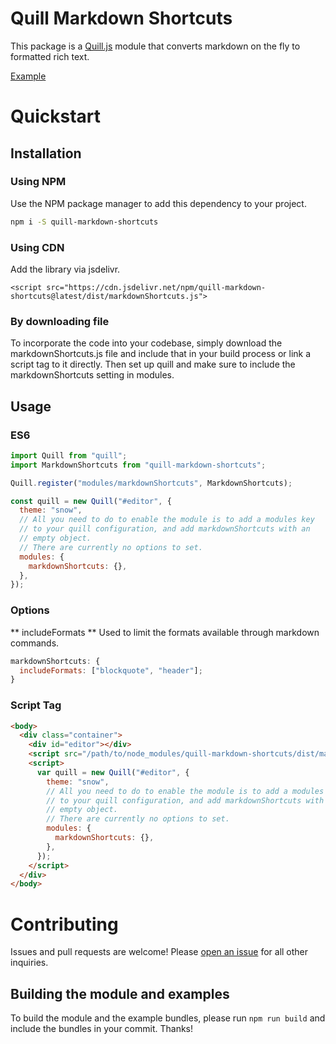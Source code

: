 # Quill Markdown Shortcuts

This package is a [Quill.js](https://quilljs.com) module that converts markdown on the fly to formatted rich text.

[Example](https://patleeman.github.io/quill-markdown-shortcuts/)

# Quickstart

## Installation

### Using NPM

Use the NPM package manager to add this dependency to your project.

```bash
npm i -S quill-markdown-shortcuts
```

### Using CDN

Add the library via jsdelivr.

```
<script src="https://cdn.jsdelivr.net/npm/quill-markdown-shortcuts@latest/dist/markdownShortcuts.js">
```

### By downloading file

To incorporate the code into your codebase, simply download the markdownShortcuts.js file and include that in your build process or link a script tag to it directly. Then set up quill and make sure to include the markdownShortcuts setting in modules.

## Usage

### ES6

```js
import Quill from "quill";
import MarkdownShortcuts from "quill-markdown-shortcuts";

Quill.register("modules/markdownShortcuts", MarkdownShortcuts);

const quill = new Quill("#editor", {
  theme: "snow",
  // All you need to do to enable the module is to add a modules key
  // to your quill configuration, and add markdownShortcuts with an
  // empty object.
  // There are currently no options to set.
  modules: {
    markdownShortcuts: {},
  },
});
```

### Options

** includeFormats **
Used to limit the formats available through markdown commands.

```javascript
markdownShortcuts: {
  includeFormats: ["blockquote", "header"];
}
```

### Script Tag

```html
<body>
  <div class="container">
    <div id="editor"></div>
    <script src="/path/to/node_modules/quill-markdown-shortcuts/dist/markdownShortcuts.js"></script>
    <script>
      var quill = new Quill("#editor", {
        theme: "snow",
        // All you need to do to enable the module is to add a modules key
        // to your quill configuration, and add markdownShortcuts with an
        // empty object.
        // There are currently no options to set.
        modules: {
          markdownShortcuts: {},
        },
      });
    </script>
  </div>
</body>
```

# Contributing

Issues and pull requests are welcome! Please [open an issue](https://github.com/patleeman/quill-markdown-shortcuts/issues) for all other inquiries.

## Building the module and examples

To build the module and the example bundles, please run `npm run build` and include the bundles in your commit. Thanks!
